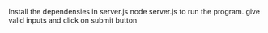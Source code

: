 Install the dependensies in server.js
node server.js to run the program.
give valid inputs and click on submit button
